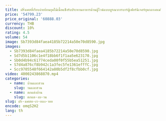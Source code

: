 ```yaml
---
title: ฝรั่งเศสที่เรียบง่ายย้อนยุคไม้เนื้อแข็งรับประทานอาหารด้านตู้ไวน์แบบบูรณาการบาร์ตู้เฟอร์นิเจอร์ยุคกลางอเมริกัน
price: '54799.23'
price_original: '60888.03'
currency: THB
discount: 10%
rating: 4.5
volume: 54
image: Sb7393d84faea4185b72214a50e70d8590.jpg
images:
  - Sb7393d84faea4185b72214a50e70d8590.jpg
  - Sd7d5b1106c1e4f18bb6f1f1aa5e623170.jpg
  - Sb0d4b94c61774ceda00f0f55b5ea51251.jpg
  - S7d4a876cf8b942c1a3fec5fe1361efffC.jpg
  - Scc9705548f664142a80b5df2f8cfbb0cf.jpg
video: 4000243868870.mp4
categories:
  - name: บ้านและสวน
    slug: านและสวน
  - name: ตกแต่งบ้าน
    slug: ตกแต-งบ-าน
slug: ฝร-งเศสท-เร-ยบง-ายย
encode: omqS2H2
lang: th
---
```

  